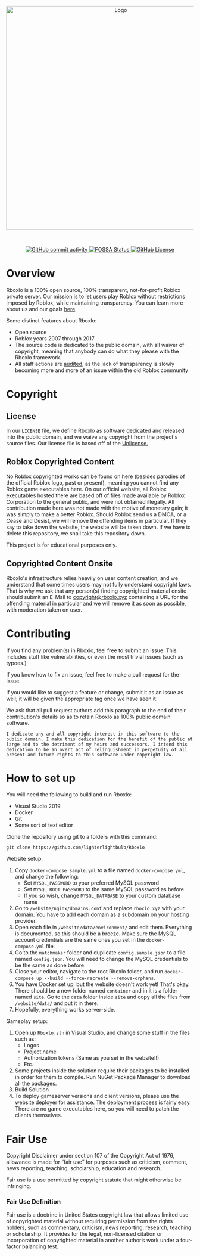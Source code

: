 <p align="center">
<img src="https://github.com/lighterlightbulb/Rboxlo/raw/master/logos/slideshow.gif" alt="Logo" width="600">
<br>
</p>
<br>
<p align="center">

<a href="https://github.com/lighterlightbulb/Rboxlo/commits/master">
	<img src="https://img.shields.io/github/commit-activity/m/lighterlightbulb/Rboxlo" alt="GitHub commit activity">
</a>

<a href="https://app.fossa.io/projects/git%2Bgithub.com%2Flighterlightbulb%2FRboxlo?ref=badge_shield">
	<img src="https://app.fossa.io/api/projects/git%2Bgithub.com%2Flighterlightbulb%2FRboxlo.svg?type=shield" alt="FOSSA Status">
</a>

<a href="https://github.com/lighterlightbulb/Rboxlo/blob/master/LICENSE">
	<img src="https://img.shields.io/github/license/lighterlightbulb/Rboxlo" alt="GitHub License">
</a>

</p>

# Overview

Rboxlo is a 100% open source, 100% transparent, not-for-profit Roblox private server. Our mission is to let users play Roblox without restrictions imposed by Roblox, while maintaining transparency. You can learn more about us and our goals [here](https://www.rboxlo.xyz/about/mission).

Some distinct features about Rboxlo:
 - Open source
 - Roblox years 2007 through 2017
 - The source code is dedicated to the public domain, with all waiver of copyright, meaning that anybody can do what they please with the Rboxlo framework.
 - All staff actions are [audited](https://www.rboxlo.xyz/audits/), as the lack of transparency is slowly becoming more and more of an issue within the old Roblox community

# Copyright

## License
In our `LICENSE` file, we define Rboxlo as software dedicated and released into the public domain, and we waive any copyright from the project's source files. Our license file is based off of the [Unlicense.](https://unlicense.org/)

## Roblox Copyrighted Content
No Roblox copyrighted works can be found on here (besides parodies of the official Roblox logo, past or present), meaning you cannot find any Roblox game executables here. On our official website, all Roblox executables hosted there are based off of files made available by Roblox Corporation to the general public, and were not obtained illegally. All contribution made here was not made with the motive of monetary gain; it was simply to make a better Roblox. Should Roblox send us a DMCA, or a Cease and Desist, we will remove the offending items in particular. If they say to take down the website, the website will be taken down. If we have to delete this repository, we shall take this repository down.

This project is for educational purposes only.

## Copyrighted Content Onsite
Rboxlo's infrastructure relies heavily on user content creation, and we understand that some times users may not fully understand copyright laws. That is why we ask that any person(s) finding copyrighted material onsite should submit an E-Mail to copyright@rboxlo.xyz containing a URL for the offending material in particular and we will remove it as soon as possible, with moderation taken on user.

# Contributing

If you find any problem(s) in Rboxlo, feel free to submit an issue. This includes stuff like vulnerabilities, or even the most trivial issues (such as typoes.)

If you know how to fix an issue, feel free to make a pull request for the issue.

If you would like to suggest a feature or change, submit it as an issue as well; it will be given the appropriate tag once we have seen it.

We ask that all pull request authors add this paragraph to the end of their contribution's details so as to retain Rboxlo as 100% public domain software.

```
I dedicate any and all copyright interest in this software to the
public domain. I make this dedication for the benefit of the public at
large and to the detriment of my heirs and successors. I intend this
dedication to be an overt act of relinquishment in perpetuity of all
present and future rights to this software under copyright law.
```

# How to set up

You will need the following to build and run Rboxlo:
- Visual Studio 2019
- Docker
- Git
- Some sort of text editor

Clone the repository using git to a folders with this command:

```
git clone https://github.com/lighterlightbulb/Rboxlo
```

Website setup:
1. Copy `docker-compose.sample.yml` to a file named `docker-compose.yml`, and change the following:
   - Set `MYSQL_PASSWORD` to your preferred MySQL password
   - Set `MYSQL_ROOT_PASSWORD` to the same MySQL password as before
   - If you so wish, change `MYSQL_DATABASE` to your custom database name
2. Go to `/website/nginx/domains.conf` and replace `rboxlo.xyz` with your domain. You have to add each domain as a subdomain on your hosting provider.
3. Open each file in `/website/data/environment/` and edit them. Everything is documented, so this should be a breeze. Make sure the MySQL account credentials are the same ones you set in the `docker-compose.yml` file.
4. Go to the `matchmaker` folder and duplicate `config.sample.json` to a file named `config.json`. You will need to change the MySQL credentials to be the same as done before.
5. Close your editor, navigate to the root Rboxlo folder, and run `docker-compose up --build --force-recreate --remove-orphans`.
6. You have Docker set up, but the website doesn't work yet! That's okay. There should be a new folder named `container` and in it is a folder named `site`. Go to the `data` folder inside `site` and copy all the files from `/website/data/` and put it in there. 
7. Hopefully, everything works server-side.

Gameplay setup:
1. Open up `Rboxlo.sln` in Visual Studio, and change some stuff in the files such as:
   - Logos
   - Project name
   - Authorization tokens (Same as you set in the website!!)
   - Etc.
2. Some projects inside the solution require their packages to be installed in order for them to compile. Run NuGet Package Manager to download all the packages.
3. Build Solution
4. To deploy gameserver versions and client versions, please use the website deployer for assistance. The deployment process is fairly easy. There are no game executables here, so you will need to patch the clients themselves.

# Fair Use

Copyright Disclaimer under section 107 of the Copyright Act of 1976, allowance is made for “fair use” for purposes such as criticism, comment, news reporting, teaching, scholarship, education and research.

Fair use is a use permitted by copyright statute that might otherwise be infringing.

### Fair Use Definition

Fair use is a doctrine in United States copyright law that allows limited use of copyrighted material without requiring permission from the rights holders, such as commentary, criticism, news reporting, research, teaching or scholarship. It provides for the legal, non-licensed citation or incorporation of copyrighted material in another author’s work under a four-factor balancing test.
